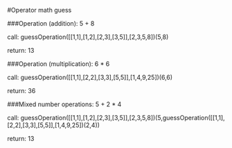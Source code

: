 #Operator math guess

###Operation (addition): 5 + 8

call: guessOperation([[1,1],[1,2],[2,3],[3,5]],[2,3,5,8])(5,8)

return: 13

###Operation (multiplication): 6 * 6

call: guessOperation([[1,1],[2,2],[3,3],[5,5]],[1,4,9,25])(6,6)

return: 36

###Mixed number operations: 5 + 2 * 4

call: guessOperation([[1,1],[1,2],[2,3],[3,5]],[2,3,5,8])(5,guessOperation([[1,1],[2,2],[3,3],[5,5]],[1,4,9,25])(2,4))

return: 13